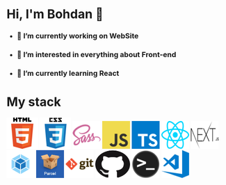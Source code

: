 <h1> Hi, I'm Bohdan 👋 </h1>
<ul>
  <li> <h3>🔭 I’m currently working <b> on WebSite</h3> </b> </li>
  <li> <h3>👀 I’m interested in  <b> everything about Front-end</h3> </b> </li>
  <li> <h3>🌱 I’m currently learning  <b> React</h3> </b> </li>
</ul>

<h1>My stack </h1>

<div>
  <img class="image" src="html.png" width="72" height="72"> 
  <img src="css.png" width="72" height="72"> 
  <img src="sass.png" width="64" height="64"> 
  <img src="javascript.png" width="64" height="64">
  <img src="typescript-icon.png" width="64" height="64">
  <img src="react.png" width="64" height="64">
  <img src="nextjs.png" width="64" height="64">
  <img src="webpack.png" width="64" height="64">
  <img src="parcel.png" width="64" height="64">
  <img src="git.png" width="64" height="64">
  <img src="github.png" width="80" height="64">
  <img src="terminal.png" width="64" height="64">
  <img src="visual-studio-code.png" width="64" height="64">
</div>
